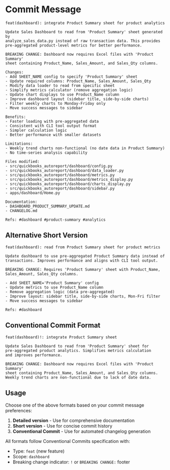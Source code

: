 # Commit Message

```
feat(dashboard): integrate Product Summary sheet for product analytics

Update Sales Dashboard to read from 'Product Summary' sheet generated by
analyze_sales_data.py instead of raw transaction data. This provides
pre-aggregated product-level metrics for better performance.

BREAKING CHANGE: Dashboard now requires Excel files with 'Product Summary'
sheet containing Product_Name, Sales_Amount, and Sales_Qty columns.

Changes:
- Add SHEET_NAME config to specify 'Product Summary' sheet
- Update required columns: Product_Name, Sales_Amount, Sales_Qty
- Modify data loader to read from specific sheet
- Simplify metrics calculator (remove aggregation logic)
- Update chart displays to use Product_Name column
- Improve dashboard layout (sidebar title, side-by-side charts)
- Filter weekly charts to Monday-Friday only
- Move success messages to sidebar

Benefits:
- Faster loading with pre-aggregated data
- Consistent with CLI tool output format
- Simpler calculation logic
- Better performance with smaller datasets

Limitations:
- Weekly trend charts non-functional (no date data in Product Summary)
- No time-series analysis capability

Files modified:
- src/quickbooks_autoreport/dashboard/config.py
- src/quickbooks_autoreport/dashboard/data_loader.py
- src/quickbooks_autoreport/dashboard/metrics.py
- src/quickbooks_autoreport/dashboard/metrics_display.py
- src/quickbooks_autoreport/dashboard/charts_display.py
- src/quickbooks_autoreport/dashboard/sidebar.py
- apps/dashboard/Home.py

Documentation:
- DASHBOARD_PRODUCT_SUMMARY_UPDATE.md
- CHANGELOG.md

Refs: #dashboard #product-summary #analytics
```

## Alternative Short Version

```
feat(dashboard): read from Product Summary sheet for product metrics

Update dashboard to use pre-aggregated Product Summary data instead of
transactions. Improves performance and aligns with CLI tool output.

BREAKING CHANGE: Requires 'Product Summary' sheet with Product_Name,
Sales_Amount, Sales_Qty columns.

- Add SHEET_NAME='Product Summary' config
- Update metrics to use Product_Name column
- Remove aggregation logic (data pre-aggregated)
- Improve layout: sidebar title, side-by-side charts, Mon-Fri filter
- Move success messages to sidebar

Refs: #dashboard
```

## Conventional Commit Format

```
feat(dashboard)!: integrate Product Summary sheet

Update Sales Dashboard to read from 'Product Summary' sheet for
pre-aggregated product analytics. Simplifies metrics calculation
and improves performance.

BREAKING CHANGE: Dashboard now requires Excel files with 'Product Summary'
sheet containing Product_Name, Sales_Amount, and Sales_Qty columns.
Weekly trend charts are non-functional due to lack of date data.
```

## Usage

Choose one of the above formats based on your commit message preferences:

1. **Detailed version** - Use for comprehensive documentation
2. **Short version** - Use for concise commit history
3. **Conventional Commit** - Use for automated changelog generation

All formats follow Conventional Commits specification with:
- Type: `feat` (new feature)
- Scope: `dashboard`
- Breaking change indicator: `!` or `BREAKING CHANGE:` footer
